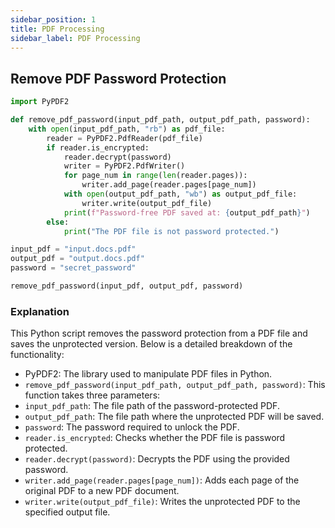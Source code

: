 ```yaml
---
sidebar_position: 1
title: PDF Processing
sidebar_label: PDF Processing
---
```


## Remove PDF Password Protection

```python
import PyPDF2

def remove_pdf_password(input_pdf_path, output_pdf_path, password):
    with open(input_pdf_path, "rb") as pdf_file:
        reader = PyPDF2.PdfReader(pdf_file)
        if reader.is_encrypted:
            reader.decrypt(password)
            writer = PyPDF2.PdfWriter()
            for page_num in range(len(reader.pages)):
                writer.add_page(reader.pages[page_num])
            with open(output_pdf_path, "wb") as output_pdf_file:
                writer.write(output_pdf_file)
            print(f"Password-free PDF saved at: {output_pdf_path}")
        else:
            print("The PDF file is not password protected.")

input_pdf = "input.docs.pdf"
output_pdf = "output.docs.pdf"
password = "secret_password"

remove_pdf_password(input_pdf, output_pdf, password)
```

### Explanation

This Python script removes the password protection from a PDF file and saves the unprotected version. Below is a detailed breakdown of the functionality:
- PyPDF2: The library used to manipulate PDF files in Python.
- `remove_pdf_password(input_pdf_path, output_pdf_path, password)`: This function takes three parameters:
 - `input_pdf_path`: The file path of the password-protected PDF.
 - `output_pdf_path`: The file path where the unprotected PDF will be saved.
 - `password`: The password required to unlock the PDF.
- `reader.is_encrypted`: Checks whether the PDF file is password protected.
- `reader.decrypt(password)`: Decrypts the PDF using the provided password.
- `writer.add_page(reader.pages[page_num])`: Adds each page of the original PDF to a new PDF document.
- `writer.write(output_pdf_file)`: Writes the unprotected PDF to the specified output file.
